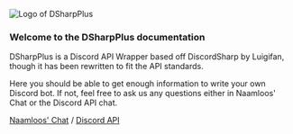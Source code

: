 ![Logo of DSharpPlus](https://github.com/NaamloosDT/DSharpPlus/raw/master/logo/dsharp+_smaller.png)

### Welcome to the DSharpPlus documentation

DSharpPlus is a Discord API Wrapper based off DiscordSharp by Luigifan,
though it has been rewritten to fit the API standards.

Here you should be able to get enough information to write your own Discord bot. If not, feel free to ask us any questions either in Naamloos' Chat or the Discord API chat.

[Naamloos' Chat](http://www.discord.gg/0oZpaYcAjfvkDuE4) / [Discord API](https://discord.gg/fXUfnz5)